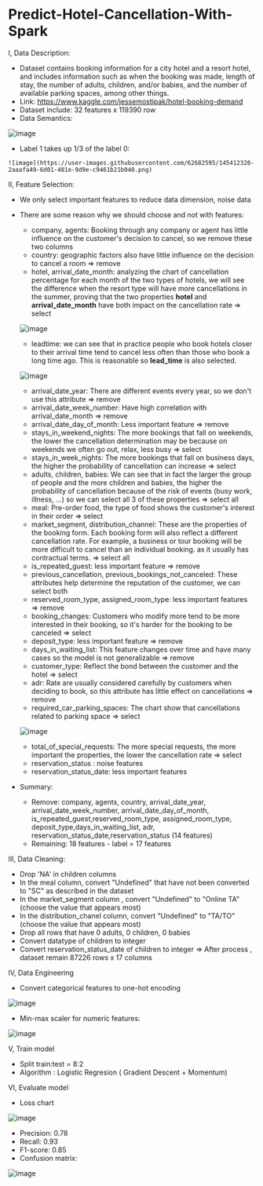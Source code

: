 # Predict-Hotel-Cancellation-With-Spark
I, Data Description:
   - Dataset contains booking information for a city hotel and a resort hotel, and includes information such as when the booking was made, length of stay, the number of adults, children, and/or babies, and the number of available parking spaces, among other things.
   - Link: https://www.kaggle.com/jessemostipak/hotel-booking-demand
   - Dataset include: 32 features x 119390 row
   - Data Semantics: 
   
   ![image](https://user-images.githubusercontent.com/62682595/145411918-7872e8c2-8af6-4cc9-94ef-db27ae7c558e.png)
   - Label 1 takes up 1/3 of the label 0:
    
    ![image](https://user-images.githubusercontent.com/62682595/145412328-2aaafa49-6d01-481e-9d9e-c9461b21b040.png)
II, Feature Selection:
   - We only select important features to reduce data dimension, noise data
   - There are some reason why we should choose and not with features:
       + company, agents: Booking through any company or agent has little influence on the customer's decision to cancel, so we remove these two columns
       + country: geographic factors also have little influence on the decision to cancel a room => remove
       + hotel, arrival_date_month: analyzing the chart of cancellation percentage for each month of the two types of hotels, we will see the difference when the resort type will have more cancellations in the summer, proving that the two properties **hotel** and **arrival_date_month** have both impact on the cancellation rate => select
       
       ![image](https://user-images.githubusercontent.com/62682595/145413904-16c16e3d-6766-4056-9bf4-477a03db6182.png)
       + leadtime: we can see that in practice people who book hotels closer to their arrival time tend to cancel less often than those who book a long time ago. This is reasonable so **lead_time** is also selected.

       ![image](https://user-images.githubusercontent.com/62682595/145414371-5d42d875-9ecb-40ee-b54b-fbade89d4459.png)
       + arrival_date_year: There are different events every year, so we don't use this attribute => remove
       + arrival_date_week_number: Have high correlation with arrival_date_month => remove
       + arrival_date_day_of_month: Less important feature => remove
       + stays_in_weekend_nights: The more bookings that fall on weekends, the lower the cancellation determination may be because on weekends we often go out, relax, less busy => select
       + stays_in_week_nights: The more bookings that fall on business days, the higher the probability of cancellation can increase => select
       + adults, children, babies:  We can see that in fact the larger the group of people and the more children and babies, the higher the probability of cancellation because of the risk of events (busy work, illness, ...) so we can select all 3 of these properties => select all
       + meal: Pre-order food, the type of food shows the customer's interest in their order => select
       + market_segment, distribution_channel: These are the properties of the booking form. Each booking form will also reflect a different cancellation rate. For example, a business or tour booking will be more difficult to cancel than an individual booking. as it usually has contractual terms. => select all
       + is_repeated_guest: less important feature => remove
       + previous_cancellation, previous_bookings_not_canceled: These attributes help determine the reputation of the customer, we can select both
       + reserved_room_type, assigned_room_type: less important features => remove
       + booking_changes: Customers who modify more tend to be more interested in their booking, so it's harder for the booking to be canceled => select
       + deposit_type: less important feature => remove
       + days_in_waiting_list: This feature changes over time and have many cases so the model is not generalizable => remove
       + customer_type: Reflect the bond between the customer and the hotel => select
       + adr: Rate are usually considered carefully by customers when deciding to book, so this attribute has little effect on cancellations => remove
       + required_car_parking_spaces: The chart show that cancellations related to parking space => select

       ![image](https://user-images.githubusercontent.com/62682595/145418350-75be6e4c-6819-4549-b25b-3e3f57c9d72d.png)
       + total_of_special_requests: The more special requests, the more important the properties, the lower the cancellation rate => select
       + reservation_status : noise features
       + reservation_status_date: less important features
  - Summary:
     + Remove: company, agents, country, arrival_date_year, arrival_date_week_number, arrival_date_day_of_month, is_repeated_guest,reserved_room_type, assigned_room_type, deposit_type,days_in_waiting_list, adr, reservation_status_date,reservation_status (14 features)
     + Remaining: 18 features - label = 17 features
 
III, Data Cleaning:
  - Drop 'NA' in children columns
  - In the meal column, convert "Undefined" that have not been converted to "SC" as described in the dataset
  - In the market_segment column , convert "Undefined" to "Online TA" (choose the value that appears most)
  - In the distribution_chanel column, convert "Undefined" to "TA/TO" (choose the value that appears most)
  - Drop all rows that have 0 adults, 0 children, 0 babies 
  - Convert datatype of children to integer
  - Convert reservation_status_date of children to integer
  => After process , dataset remain 87226 rows x 17 columns
  
IV, Data Engineering
  - Convert categorical features to one-hot encoding 
 
  ![image](https://user-images.githubusercontent.com/62682595/145429319-dcf3f391-3cdf-4442-b650-2332ce81b49b.png)
  - Min-max scaler for numeric features:
  
  ![image](https://user-images.githubusercontent.com/62682595/145429434-70773ed7-daed-4831-851a-33f47474cffd.png)
 
 V, Train model
   - Split train:test = 8:2
   - Algorithm : Logistic Regresion ( Gradient Descent + Momentum)
    
 VI, Evaluate model
   - Loss chart
    
  ![image](https://user-images.githubusercontent.com/62682595/145510105-69453c91-453a-4458-8238-705ea21291e5.png)

   
   - Precision: 0.78
   - Recall: 0.93
   - F1-score: 0.85
   - Confusion matrix:
   
   ![image](https://user-images.githubusercontent.com/62682595/145510248-8d92bfab-7de7-4d7b-abf1-f47fe1954a7d.png)

    

  
   






   
